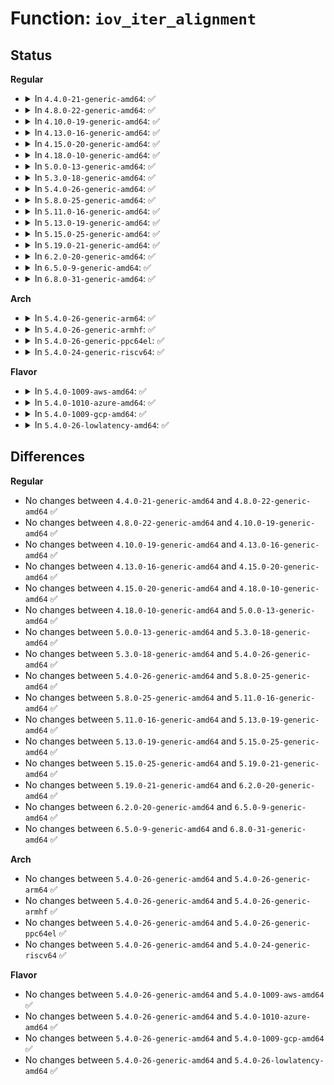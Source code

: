 # Function: <code>iov_iter_alignment</code>

## Status
<b>Regular</b>
<ul>
<li>
<details>
<summary>In <code>4.4.0-21-generic-amd64</code>: ✅</summary>

```c
long unsigned int iov_iter_alignment(const struct iov_iter * i)
```

```json
{
  "name": "iov_iter_alignment",
  "collision_type": "Unique Global",
  "inline_type": "No",
  "funcs": [
    {
      "addr": 18446744071583020032,
      "name": "iov_iter_alignment",
      "external": true,
      "loc": "lib/iov_iter.c:555",
      "file": "lib/iov_iter.c",
      "inline": "seen, unknown",
      "caller_inline": [],
      "caller_func": [
        "fs/direct-io.c:do_blockdev_direct_IO",
        "fs/ext4/file.c:ext4_file_write_iter"
      ]
    }
  ],
  "symbols": [
    {
      "addr": 18446744071583020032,
      "name": "iov_iter_alignment",
      "section": ".text",
      "bind": "STB_GLOBAL",
      "size": 249
    }
  ]
}
```
</details>
</li>
<li>
<details>
<summary>In <code>4.8.0-22-generic-amd64</code>: ✅</summary>

```c
long unsigned int iov_iter_alignment(const struct iov_iter * i)
```

```json
{
  "name": "iov_iter_alignment",
  "collision_type": "Unique Global",
  "inline_type": "No",
  "funcs": [
    {
      "addr": 18446744071583313680,
      "name": "iov_iter_alignment",
      "external": true,
      "loc": "lib/iov_iter.c:504",
      "file": "lib/iov_iter.c",
      "inline": "seen, unknown",
      "caller_inline": [],
      "caller_func": [
        "fs/direct-io.c:do_blockdev_direct_IO",
        "fs/ext4/file.c:ext4_file_write_iter",
        "block/blk-map.c:blk_rq_map_user_iov"
      ]
    }
  ],
  "symbols": [
    {
      "addr": 18446744071583313680,
      "name": "iov_iter_alignment",
      "section": ".text",
      "bind": "STB_GLOBAL",
      "size": 436
    }
  ]
}
```
</details>
</li>
<li>
<details>
<summary>In <code>4.10.0-19-generic-amd64</code>: ✅</summary>

```c
long unsigned int iov_iter_alignment(const struct iov_iter * i)
```

```json
{
  "name": "iov_iter_alignment",
  "collision_type": "Unique Global",
  "inline_type": "No",
  "funcs": [
    {
      "addr": 18446744071583434272,
      "name": "iov_iter_alignment",
      "external": true,
      "loc": "lib/iov_iter.c:845",
      "file": "lib/iov_iter.c",
      "inline": "seen, unknown",
      "caller_inline": [],
      "caller_func": [
        "fs/block_dev.c:blkdev_direct_IO",
        "fs/block_dev.c:__blkdev_direct_IO_simple",
        "fs/direct-io.c:do_blockdev_direct_IO",
        "fs/iomap.c:iomap_dio_actor",
        "fs/ext4/file.c:ext4_file_write_iter",
        "block/blk-map.c:blk_rq_map_user_iov"
      ]
    }
  ],
  "symbols": [
    {
      "addr": 18446744071583434272,
      "name": "iov_iter_alignment",
      "section": ".text",
      "bind": "STB_GLOBAL",
      "size": 488
    }
  ]
}
```
</details>
</li>
<li>
<details>
<summary>In <code>4.13.0-16-generic-amd64</code>: ✅</summary>

```c
long unsigned int iov_iter_alignment(const struct iov_iter * i)
```

```json
{
  "name": "iov_iter_alignment",
  "collision_type": "Unique Global",
  "inline_type": "No",
  "funcs": [
    {
      "addr": 18446744071583454704,
      "name": "iov_iter_alignment",
      "external": true,
      "loc": "lib/iov_iter.c:972",
      "file": "lib/iov_iter.c",
      "inline": "seen, unknown",
      "caller_inline": [],
      "caller_func": [
        "fs/block_dev.c:blkdev_direct_IO",
        "fs/block_dev.c:__blkdev_direct_IO_simple",
        "fs/direct-io.c:do_blockdev_direct_IO",
        "fs/iomap.c:iomap_dio_actor",
        "fs/ext4/file.c:ext4_file_write_iter",
        "block/blk-map.c:blk_rq_map_user_iov"
      ]
    }
  ],
  "symbols": [
    {
      "addr": 18446744071583454704,
      "name": "iov_iter_alignment",
      "section": ".text",
      "bind": "STB_GLOBAL",
      "size": 433
    }
  ]
}
```
</details>
</li>
<li>
<details>
<summary>In <code>4.15.0-20-generic-amd64</code>: ✅</summary>

```c
long unsigned int iov_iter_alignment(const struct iov_iter * i)
```

```json
{
  "name": "iov_iter_alignment",
  "collision_type": "Unique Global",
  "inline_type": "No",
  "funcs": [
    {
      "addr": 18446744071583634544,
      "name": "iov_iter_alignment",
      "external": true,
      "loc": "lib/iov_iter.c:974",
      "file": "lib/iov_iter.c",
      "inline": "seen, unknown",
      "caller_inline": [],
      "caller_func": [
        "fs/block_dev.c:blkdev_direct_IO",
        "fs/block_dev.c:__blkdev_direct_IO_simple",
        "fs/direct-io.c:do_blockdev_direct_IO",
        "fs/iomap.c:iomap_dio_actor",
        "fs/ext4/file.c:ext4_file_write_iter",
        "block/blk-map.c:blk_rq_map_user_iov"
      ]
    }
  ],
  "symbols": [
    {
      "addr": 18446744071583634544,
      "name": "iov_iter_alignment",
      "section": ".text",
      "bind": "STB_GLOBAL",
      "size": 412
    }
  ]
}
```
</details>
</li>
<li>
<details>
<summary>In <code>4.18.0-10-generic-amd64</code>: ✅</summary>

```c
long unsigned int iov_iter_alignment(const struct iov_iter * i)
```

```json
{
  "name": "iov_iter_alignment",
  "collision_type": "Unique Global",
  "inline_type": "No",
  "funcs": [
    {
      "addr": 18446744071583851584,
      "name": "iov_iter_alignment",
      "external": true,
      "loc": "lib/iov_iter.c:1104",
      "file": "lib/iov_iter.c",
      "inline": "seen, unknown",
      "caller_inline": [],
      "caller_func": [
        "fs/block_dev.c:blkdev_direct_IO",
        "fs/block_dev.c:__blkdev_direct_IO_simple",
        "fs/direct-io.c:do_blockdev_direct_IO",
        "fs/iomap.c:iomap_dio_actor",
        "fs/ext4/file.c:ext4_file_write_iter",
        "block/blk-map.c:blk_rq_map_user_iov"
      ]
    }
  ],
  "symbols": [
    {
      "addr": 18446744071583851584,
      "name": "iov_iter_alignment",
      "section": ".text",
      "bind": "STB_GLOBAL",
      "size": 407
    }
  ]
}
```
</details>
</li>
<li>
<details>
<summary>In <code>5.0.0-13-generic-amd64</code>: ✅</summary>

```c
long unsigned int iov_iter_alignment(const struct iov_iter * i)
```

```json
{
  "name": "iov_iter_alignment",
  "collision_type": "Unique Global",
  "inline_type": "No",
  "funcs": [
    {
      "addr": 18446744071583935376,
      "name": "iov_iter_alignment",
      "external": true,
      "loc": "lib/iov_iter.c:1176",
      "file": "lib/iov_iter.c",
      "inline": "seen, unknown",
      "caller_inline": [],
      "caller_func": [
        "fs/block_dev.c:blkdev_direct_IO",
        "fs/block_dev.c:__blkdev_direct_IO_simple",
        "fs/direct-io.c:do_blockdev_direct_IO",
        "fs/iomap.c:iomap_dio_bio_actor",
        "fs/ext4/file.c:ext4_file_write_iter",
        "block/blk-map.c:blk_rq_map_user_iov"
      ]
    }
  ],
  "symbols": [
    {
      "addr": 18446744071583935376,
      "name": "iov_iter_alignment",
      "section": ".text",
      "bind": "STB_GLOBAL",
      "size": 440
    }
  ]
}
```
</details>
</li>
<li>
<details>
<summary>In <code>5.3.0-18-generic-amd64</code>: ✅</summary>

```c
long unsigned int iov_iter_alignment(const struct iov_iter * i)
```

```json
{
  "name": "iov_iter_alignment",
  "collision_type": "Unique Global",
  "inline_type": "No",
  "funcs": [
    {
      "addr": 18446744071584114256,
      "name": "iov_iter_alignment",
      "external": true,
      "loc": "lib/iov_iter.c:1190",
      "file": "lib/iov_iter.c",
      "inline": "seen, unknown",
      "caller_inline": [],
      "caller_func": [
        "fs/block_dev.c:__blkdev_direct_IO",
        "fs/block_dev.c:__blkdev_direct_IO_simple",
        "fs/direct-io.c:do_blockdev_direct_IO",
        "fs/iomap/direct-io.c:iomap_dio_bio_actor",
        "fs/ext4/file.c:ext4_file_write_iter",
        "block/blk-map.c:blk_rq_map_user_iov"
      ]
    }
  ],
  "symbols": [
    {
      "addr": 18446744071584114256,
      "name": "iov_iter_alignment",
      "section": ".text",
      "bind": "STB_GLOBAL",
      "size": 464
    }
  ]
}
```
</details>
</li>
<li>
<details>
<summary>In <code>5.4.0-26-generic-amd64</code>: ✅</summary>

```c
long unsigned int iov_iter_alignment(const struct iov_iter * i)
```

```json
{
  "name": "iov_iter_alignment",
  "collision_type": "Unique Global",
  "inline_type": "No",
  "funcs": [
    {
      "addr": 18446744071584236832,
      "name": "iov_iter_alignment",
      "external": true,
      "loc": "lib/iov_iter.c:1190",
      "file": "lib/iov_iter.c",
      "inline": "seen, unknown",
      "caller_inline": [],
      "caller_func": [
        "fs/block_dev.c:__blkdev_direct_IO",
        "fs/block_dev.c:__blkdev_direct_IO_simple",
        "fs/direct-io.c:do_blockdev_direct_IO",
        "fs/iomap/direct-io.c:iomap_dio_bio_actor",
        "fs/ext4/file.c:ext4_file_write_iter",
        "block/blk-map.c:blk_rq_map_user_iov"
      ]
    }
  ],
  "symbols": [
    {
      "addr": 18446744071584236832,
      "name": "iov_iter_alignment",
      "section": ".text",
      "bind": "STB_GLOBAL",
      "size": 464
    }
  ]
}
```
</details>
</li>
<li>
<details>
<summary>In <code>5.8.0-25-generic-amd64</code>: ✅</summary>

```c
long unsigned int iov_iter_alignment(const struct iov_iter * i)
```

```json
{
  "name": "iov_iter_alignment",
  "collision_type": "Unique Global",
  "inline_type": "No",
  "funcs": [
    {
      "addr": 18446744071584648512,
      "name": "iov_iter_alignment",
      "external": true,
      "loc": "lib/iov_iter.c:1224",
      "file": "lib/iov_iter.c",
      "inline": "seen, unknown",
      "caller_inline": [],
      "caller_func": [
        "fs/block_dev.c:__blkdev_direct_IO",
        "fs/block_dev.c:__blkdev_direct_IO_simple",
        "fs/direct-io.c:do_blockdev_direct_IO",
        "fs/iomap/direct-io.c:iomap_dio_bio_actor",
        "fs/ext4/file.c:ext4_dio_write_iter",
        "block/blk-map.c:blk_rq_map_user_iov"
      ]
    }
  ],
  "symbols": [
    {
      "addr": 18446744071584648512,
      "name": "iov_iter_alignment",
      "section": ".text",
      "bind": "STB_GLOBAL",
      "size": 487
    }
  ]
}
```
</details>
</li>
<li>
<details>
<summary>In <code>5.11.0-16-generic-amd64</code>: ✅</summary>

```c
long unsigned int iov_iter_alignment(const struct iov_iter * i)
```

```json
{
  "name": "iov_iter_alignment",
  "collision_type": "Unique Global",
  "inline_type": "No",
  "funcs": [
    {
      "addr": 18446744071584765072,
      "name": "iov_iter_alignment",
      "external": true,
      "loc": "lib/iov_iter.c:1231",
      "file": "lib/iov_iter.c",
      "inline": "seen, unknown",
      "caller_inline": [],
      "caller_func": [
        "fs/block_dev.c:__blkdev_direct_IO",
        "fs/block_dev.c:__blkdev_direct_IO_simple",
        "fs/direct-io.c:do_blockdev_direct_IO",
        "fs/iomap/direct-io.c:iomap_dio_bio_actor",
        "fs/ext4/file.c:ext4_dio_write_iter",
        "block/blk-map.c:blk_rq_map_user_iov"
      ]
    }
  ],
  "symbols": [
    {
      "addr": 18446744071584765072,
      "name": "iov_iter_alignment",
      "section": ".text",
      "bind": "STB_GLOBAL",
      "size": 392
    }
  ]
}
```
</details>
</li>
<li>
<details>
<summary>In <code>5.13.0-19-generic-amd64</code>: ✅</summary>

```c
long unsigned int iov_iter_alignment(const struct iov_iter * i)
```

```json
{
  "name": "iov_iter_alignment",
  "collision_type": "Unique Global",
  "inline_type": "No",
  "funcs": [
    {
      "addr": 18446744071584793776,
      "name": "iov_iter_alignment",
      "external": true,
      "loc": "lib/iov_iter.c:1358",
      "file": "lib/iov_iter.c",
      "inline": "seen, unknown",
      "caller_inline": [],
      "caller_func": [
        "fs/block_dev.c:__blkdev_direct_IO",
        "fs/block_dev.c:__blkdev_direct_IO_simple",
        "fs/direct-io.c:do_blockdev_direct_IO",
        "fs/iomap/direct-io.c:iomap_dio_bio_actor",
        "fs/ext4/file.c:ext4_dio_write_iter",
        "block/blk-map.c:blk_rq_map_user_iov"
      ]
    }
  ],
  "symbols": [
    {
      "addr": 18446744071584793776,
      "name": "iov_iter_alignment",
      "section": ".text",
      "bind": "STB_GLOBAL",
      "size": 1025
    }
  ]
}
```
</details>
</li>
<li>
<details>
<summary>In <code>5.15.0-25-generic-amd64</code>: ✅</summary>

```c
long unsigned int iov_iter_alignment(const struct iov_iter * i)
```

```json
{
  "name": "iov_iter_alignment",
  "collision_type": "Unique Global",
  "inline_type": "No",
  "funcs": [
    {
      "addr": 18446744071585218960,
      "name": "iov_iter_alignment",
      "external": true,
      "loc": "lib/iov_iter.c:1268",
      "file": "lib/iov_iter.c",
      "inline": "seen, unknown",
      "caller_inline": [],
      "caller_func": [
        "fs/direct-io.c:do_blockdev_direct_IO",
        "fs/iomap/direct-io.c:iomap_dio_bio_iter",
        "fs/ext4/file.c:ext4_dio_write_iter",
        "block/fops.c:__blkdev_direct_IO",
        "block/fops.c:__blkdev_direct_IO_simple",
        "block/blk-map.c:blk_rq_map_user_iov"
      ]
    }
  ],
  "symbols": [
    {
      "addr": 18446744071585218960,
      "name": "iov_iter_alignment",
      "section": ".text",
      "bind": "STB_GLOBAL",
      "size": 297
    }
  ]
}
```
</details>
</li>
<li>
<details>
<summary>In <code>5.19.0-21-generic-amd64</code>: ✅</summary>

```c
long unsigned int iov_iter_alignment(const struct iov_iter * i)
```

```json
{
  "name": "iov_iter_alignment",
  "collision_type": "Unique Global",
  "inline_type": "No",
  "funcs": [
    {
      "addr": 18446744071586056912,
      "name": "iov_iter_alignment",
      "external": true,
      "loc": "lib/iov_iter.c:1320",
      "file": "lib/iov_iter.c",
      "inline": "seen, unknown",
      "caller_inline": [],
      "caller_func": [
        "fs/direct-io.c:__blockdev_direct_IO",
        "fs/crypto/inline_crypt.c:fscrypt_dio_supported",
        "fs/iomap/direct-io.c:iomap_dio_bio_iter",
        "fs/ext4/file.c:ext4_dio_write_iter",
        "block/fops.c:__blkdev_direct_IO_async",
        "block/fops.c:__blkdev_direct_IO",
        "block/fops.c:__blkdev_direct_IO_simple",
        "block/blk-map.c:blk_rq_map_user_iov"
      ]
    }
  ],
  "symbols": [
    {
      "addr": 18446744071586056912,
      "name": "iov_iter_alignment",
      "section": ".text",
      "bind": "STB_GLOBAL",
      "size": 321
    }
  ]
}
```
</details>
</li>
<li>
<details>
<summary>In <code>6.2.0-20-generic-amd64</code>: ✅</summary>

```c
long unsigned int iov_iter_alignment(const struct iov_iter * i)
```

```json
{
  "name": "iov_iter_alignment",
  "collision_type": "Unique Global",
  "inline_type": "No",
  "funcs": [
    {
      "addr": 18446744071587041248,
      "name": "iov_iter_alignment",
      "external": true,
      "loc": "lib/iov_iter.c:1237",
      "file": "lib/iov_iter.c",
      "inline": "seen, unknown",
      "caller_inline": [],
      "caller_func": [
        "fs/direct-io.c:__blockdev_direct_IO",
        "fs/ext4/file.c:ext4_dio_write_iter",
        "fs/ext4/file.c:ext4_dio_write_iter",
        "fs/ext4/file.c:ext4_file_read_iter",
        "block/blk-map.c:blk_rq_map_user_iov"
      ]
    }
  ],
  "symbols": [
    {
      "addr": 18446744071587041248,
      "name": "iov_iter_alignment",
      "section": ".text",
      "bind": "STB_GLOBAL",
      "size": 320
    }
  ]
}
```
</details>
</li>
<li>
<details>
<summary>In <code>6.5.0-9-generic-amd64</code>: ✅</summary>

```c
long unsigned int iov_iter_alignment(const struct iov_iter * i)
```

```json
{
  "name": "iov_iter_alignment",
  "collision_type": "Unique Global",
  "inline_type": "No",
  "funcs": [
    {
      "addr": 18446744071587298704,
      "name": "iov_iter_alignment",
      "external": true,
      "loc": "lib/iov_iter.c:924",
      "file": "lib/iov_iter.c",
      "inline": "seen, unknown",
      "caller_inline": [],
      "caller_func": [
        "fs/direct-io.c:__blockdev_direct_IO",
        "fs/ext4/file.c:ext4_dio_write_iter",
        "fs/ext4/file.c:ext4_file_read_iter",
        "block/blk-map.c:blk_rq_map_user_iov"
      ]
    }
  ],
  "symbols": [
    {
      "addr": 18446744071587298704,
      "name": "iov_iter_alignment",
      "section": ".text",
      "bind": "STB_GLOBAL",
      "size": 272
    }
  ]
}
```
</details>
</li>
<li>
<details>
<summary>In <code>6.8.0-31-generic-amd64</code>: ✅</summary>

```c
long unsigned int iov_iter_alignment(const struct iov_iter * i)
```

```json
{
  "name": "iov_iter_alignment",
  "collision_type": "Unique Global",
  "inline_type": "No",
  "funcs": [
    {
      "addr": 18446744071587584512,
      "name": "iov_iter_alignment",
      "external": true,
      "loc": "lib/iov_iter.c:821",
      "file": "lib/iov_iter.c",
      "inline": "seen, unknown",
      "caller_inline": [],
      "caller_func": [
        "fs/direct-io.c:__blockdev_direct_IO",
        "fs/ext4/file.c:ext4_dio_write_iter",
        "fs/ext4/file.c:ext4_dio_write_checks",
        "fs/ext4/file.c:ext4_file_read_iter",
        "block/blk-map.c:blk_rq_map_user_iov"
      ]
    }
  ],
  "symbols": [
    {
      "addr": 18446744071587584512,
      "name": "iov_iter_alignment",
      "section": ".text",
      "bind": "STB_GLOBAL",
      "size": 282
    }
  ]
}
```
</details>
</li>
</ul>
<b>Arch</b>
<ul>
<li>
<details>
<summary>In <code>5.4.0-26-generic-arm64</code>: ✅</summary>

```c
long unsigned int iov_iter_alignment(const struct iov_iter * i)
```

```json
{
  "name": "iov_iter_alignment",
  "collision_type": "Unique Global",
  "inline_type": "No",
  "funcs": [
    {
      "addr": 18446603336496114528,
      "name": "iov_iter_alignment",
      "external": true,
      "loc": "lib/iov_iter.c:1190",
      "file": "lib/iov_iter.c",
      "inline": "seen, unknown",
      "caller_inline": [],
      "caller_func": [
        "fs/block_dev.c:blkdev_direct_IO",
        "fs/block_dev.c:__blkdev_direct_IO_simple",
        "fs/direct-io.c:do_blockdev_direct_IO",
        "fs/iomap/direct-io.c:iomap_dio_bio_actor",
        "fs/ext4/file.c:ext4_file_write_iter",
        "block/blk-map.c:blk_rq_map_user_iov"
      ]
    }
  ],
  "symbols": [
    {
      "addr": 18446603336496114528,
      "name": "iov_iter_alignment",
      "section": ".text",
      "bind": "STB_GLOBAL",
      "size": 560
    }
  ]
}
```
</details>
</li>
<li>
<details>
<summary>In <code>5.4.0-26-generic-armhf</code>: ✅</summary>

```c
long unsigned int iov_iter_alignment(const struct iov_iter * i)
```

```json
{
  "name": "iov_iter_alignment",
  "collision_type": "Unique Global",
  "inline_type": "No",
  "funcs": [
    {
      "addr": 3229439072,
      "name": "iov_iter_alignment",
      "external": true,
      "loc": "lib/iov_iter.c:1190",
      "file": "lib/iov_iter.c",
      "inline": "seen, unknown",
      "caller_inline": [],
      "caller_func": [
        "fs/block_dev.c:__blkdev_direct_IO",
        "fs/block_dev.c:__blkdev_direct_IO_simple",
        "fs/direct-io.c:do_blockdev_direct_IO",
        "fs/iomap/direct-io.c:iomap_dio_bio_actor",
        "fs/ext4/file.c:ext4_file_write_iter",
        "block/blk-map.c:blk_rq_map_user_iov"
      ]
    }
  ],
  "symbols": [
    {
      "addr": 3229439072,
      "name": "iov_iter_alignment",
      "section": ".text",
      "bind": "STB_GLOBAL",
      "size": 576
    }
  ]
}
```
</details>
</li>
<li>
<details>
<summary>In <code>5.4.0-26-generic-ppc64el</code>: ✅</summary>

```c
long unsigned int iov_iter_alignment(const struct iov_iter * i)
```

```json
{
  "name": "iov_iter_alignment",
  "collision_type": "Unique Global",
  "inline_type": "No",
  "funcs": [
    {
      "addr": 13835058055290364640,
      "name": "iov_iter_alignment",
      "external": true,
      "loc": "lib/iov_iter.c:1190",
      "file": "lib/iov_iter.c",
      "inline": "seen, unknown",
      "caller_inline": [],
      "caller_func": [
        "fs/block_dev.c:blkdev_direct_IO",
        "fs/block_dev.c:__blkdev_direct_IO_simple",
        "fs/direct-io.c:do_blockdev_direct_IO",
        "fs/iomap/direct-io.c:iomap_dio_bio_actor",
        "fs/ext4/file.c:ext4_file_write_iter",
        "block/blk-map.c:blk_rq_map_user_iov"
      ]
    }
  ],
  "symbols": [
    {
      "addr": 13835058055290364640,
      "name": "iov_iter_alignment",
      "section": ".text",
      "bind": "STB_GLOBAL",
      "size": 808
    }
  ]
}
```
</details>
</li>
<li>
<details>
<summary>In <code>5.4.0-24-generic-riscv64</code>: ✅</summary>

```c
long unsigned int iov_iter_alignment(const struct iov_iter * i)
```

```json
{
  "name": "iov_iter_alignment",
  "collision_type": "Unique Global",
  "inline_type": "No",
  "funcs": [
    {
      "addr": 18446743936275177318,
      "name": "iov_iter_alignment",
      "external": true,
      "loc": "lib/iov_iter.c:1190",
      "file": "lib/iov_iter.c",
      "inline": "seen, unknown",
      "caller_inline": [],
      "caller_func": [
        "fs/block_dev.c:blkdev_direct_IO",
        "fs/block_dev.c:__blkdev_direct_IO_simple",
        "fs/direct-io.c:do_blockdev_direct_IO",
        "fs/iomap/direct-io.c:iomap_dio_bio_actor",
        "fs/ext4/file.c:ext4_file_write_iter",
        "block/blk-map.c:blk_rq_map_user_iov"
      ]
    }
  ],
  "symbols": [
    {
      "addr": 18446743936275177318,
      "name": "iov_iter_alignment",
      "section": ".text",
      "bind": "STB_GLOBAL",
      "size": 434
    }
  ]
}
```
</details>
</li>
</ul>
<b>Flavor</b>
<ul>
<li>
<details>
<summary>In <code>5.4.0-1009-aws-amd64</code>: ✅</summary>

```c
long unsigned int iov_iter_alignment(const struct iov_iter * i)
```

```json
{
  "name": "iov_iter_alignment",
  "collision_type": "Unique Global",
  "inline_type": "No",
  "funcs": [
    {
      "addr": 18446744071584205568,
      "name": "iov_iter_alignment",
      "external": true,
      "loc": "lib/iov_iter.c:1190",
      "file": "lib/iov_iter.c",
      "inline": "seen, unknown",
      "caller_inline": [],
      "caller_func": [
        "fs/block_dev.c:__blkdev_direct_IO",
        "fs/block_dev.c:__blkdev_direct_IO_simple",
        "fs/direct-io.c:do_blockdev_direct_IO",
        "fs/iomap/direct-io.c:iomap_dio_bio_actor",
        "fs/ext4/file.c:ext4_file_write_iter",
        "block/blk-map.c:blk_rq_map_user_iov"
      ]
    }
  ],
  "symbols": [
    {
      "addr": 18446744071584205568,
      "name": "iov_iter_alignment",
      "section": ".text",
      "bind": "STB_GLOBAL",
      "size": 464
    }
  ]
}
```
</details>
</li>
<li>
<details>
<summary>In <code>5.4.0-1010-azure-amd64</code>: ✅</summary>

```c
long unsigned int iov_iter_alignment(const struct iov_iter * i)
```

```json
{
  "name": "iov_iter_alignment",
  "collision_type": "Unique Global",
  "inline_type": "No",
  "funcs": [
    {
      "addr": 18446744071584140784,
      "name": "iov_iter_alignment",
      "external": true,
      "loc": "lib/iov_iter.c:1190",
      "file": "lib/iov_iter.c",
      "inline": "seen, unknown",
      "caller_inline": [],
      "caller_func": [
        "fs/block_dev.c:__blkdev_direct_IO",
        "fs/block_dev.c:__blkdev_direct_IO_simple",
        "fs/direct-io.c:do_blockdev_direct_IO",
        "fs/iomap/direct-io.c:iomap_dio_bio_actor",
        "fs/ext4/file.c:ext4_file_write_iter",
        "block/blk-map.c:blk_rq_map_user_iov"
      ]
    }
  ],
  "symbols": [
    {
      "addr": 18446744071584140784,
      "name": "iov_iter_alignment",
      "section": ".text",
      "bind": "STB_GLOBAL",
      "size": 464
    }
  ]
}
```
</details>
</li>
<li>
<details>
<summary>In <code>5.4.0-1009-gcp-amd64</code>: ✅</summary>

```c
long unsigned int iov_iter_alignment(const struct iov_iter * i)
```

```json
{
  "name": "iov_iter_alignment",
  "collision_type": "Unique Global",
  "inline_type": "No",
  "funcs": [
    {
      "addr": 18446744071584189328,
      "name": "iov_iter_alignment",
      "external": true,
      "loc": "lib/iov_iter.c:1190",
      "file": "lib/iov_iter.c",
      "inline": "seen, unknown",
      "caller_inline": [],
      "caller_func": [
        "fs/block_dev.c:__blkdev_direct_IO",
        "fs/block_dev.c:__blkdev_direct_IO_simple",
        "fs/direct-io.c:do_blockdev_direct_IO",
        "fs/iomap/direct-io.c:iomap_dio_bio_actor",
        "fs/ext4/file.c:ext4_file_write_iter",
        "block/blk-map.c:blk_rq_map_user_iov"
      ]
    }
  ],
  "symbols": [
    {
      "addr": 18446744071584189328,
      "name": "iov_iter_alignment",
      "section": ".text",
      "bind": "STB_GLOBAL",
      "size": 464
    }
  ]
}
```
</details>
</li>
<li>
<details>
<summary>In <code>5.4.0-26-lowlatency-amd64</code>: ✅</summary>

```c
long unsigned int iov_iter_alignment(const struct iov_iter * i)
```

```json
{
  "name": "iov_iter_alignment",
  "collision_type": "Unique Global",
  "inline_type": "No",
  "funcs": [
    {
      "addr": 18446744071584293760,
      "name": "iov_iter_alignment",
      "external": true,
      "loc": "lib/iov_iter.c:1190",
      "file": "lib/iov_iter.c",
      "inline": "seen, unknown",
      "caller_inline": [],
      "caller_func": [
        "fs/block_dev.c:__blkdev_direct_IO",
        "fs/block_dev.c:__blkdev_direct_IO_simple",
        "fs/direct-io.c:do_blockdev_direct_IO",
        "fs/iomap/direct-io.c:iomap_dio_bio_actor",
        "fs/ext4/file.c:ext4_file_write_iter",
        "block/blk-map.c:blk_rq_map_user_iov"
      ]
    }
  ],
  "symbols": [
    {
      "addr": 18446744071584293760,
      "name": "iov_iter_alignment",
      "section": ".text",
      "bind": "STB_GLOBAL",
      "size": 464
    }
  ]
}
```
</details>
</li>
</ul>

## Differences
<b>Regular</b>
<ul>
<li>
No changes between <code>4.4.0-21-generic-amd64</code> and <code>4.8.0-22-generic-amd64</code> ✅
</li>
<li>
No changes between <code>4.8.0-22-generic-amd64</code> and <code>4.10.0-19-generic-amd64</code> ✅
</li>
<li>
No changes between <code>4.10.0-19-generic-amd64</code> and <code>4.13.0-16-generic-amd64</code> ✅
</li>
<li>
No changes between <code>4.13.0-16-generic-amd64</code> and <code>4.15.0-20-generic-amd64</code> ✅
</li>
<li>
No changes between <code>4.15.0-20-generic-amd64</code> and <code>4.18.0-10-generic-amd64</code> ✅
</li>
<li>
No changes between <code>4.18.0-10-generic-amd64</code> and <code>5.0.0-13-generic-amd64</code> ✅
</li>
<li>
No changes between <code>5.0.0-13-generic-amd64</code> and <code>5.3.0-18-generic-amd64</code> ✅
</li>
<li>
No changes between <code>5.3.0-18-generic-amd64</code> and <code>5.4.0-26-generic-amd64</code> ✅
</li>
<li>
No changes between <code>5.4.0-26-generic-amd64</code> and <code>5.8.0-25-generic-amd64</code> ✅
</li>
<li>
No changes between <code>5.8.0-25-generic-amd64</code> and <code>5.11.0-16-generic-amd64</code> ✅
</li>
<li>
No changes between <code>5.11.0-16-generic-amd64</code> and <code>5.13.0-19-generic-amd64</code> ✅
</li>
<li>
No changes between <code>5.13.0-19-generic-amd64</code> and <code>5.15.0-25-generic-amd64</code> ✅
</li>
<li>
No changes between <code>5.15.0-25-generic-amd64</code> and <code>5.19.0-21-generic-amd64</code> ✅
</li>
<li>
No changes between <code>5.19.0-21-generic-amd64</code> and <code>6.2.0-20-generic-amd64</code> ✅
</li>
<li>
No changes between <code>6.2.0-20-generic-amd64</code> and <code>6.5.0-9-generic-amd64</code> ✅
</li>
<li>
No changes between <code>6.5.0-9-generic-amd64</code> and <code>6.8.0-31-generic-amd64</code> ✅
</li>
</ul>
<b>Arch</b>
<ul>
<li>
No changes between <code>5.4.0-26-generic-amd64</code> and <code>5.4.0-26-generic-arm64</code> ✅
</li>
<li>
No changes between <code>5.4.0-26-generic-amd64</code> and <code>5.4.0-26-generic-armhf</code> ✅
</li>
<li>
No changes between <code>5.4.0-26-generic-amd64</code> and <code>5.4.0-26-generic-ppc64el</code> ✅
</li>
<li>
No changes between <code>5.4.0-26-generic-amd64</code> and <code>5.4.0-24-generic-riscv64</code> ✅
</li>
</ul>
<b>Flavor</b>
<ul>
<li>
No changes between <code>5.4.0-26-generic-amd64</code> and <code>5.4.0-1009-aws-amd64</code> ✅
</li>
<li>
No changes between <code>5.4.0-26-generic-amd64</code> and <code>5.4.0-1010-azure-amd64</code> ✅
</li>
<li>
No changes between <code>5.4.0-26-generic-amd64</code> and <code>5.4.0-1009-gcp-amd64</code> ✅
</li>
<li>
No changes between <code>5.4.0-26-generic-amd64</code> and <code>5.4.0-26-lowlatency-amd64</code> ✅
</li>
</ul>
